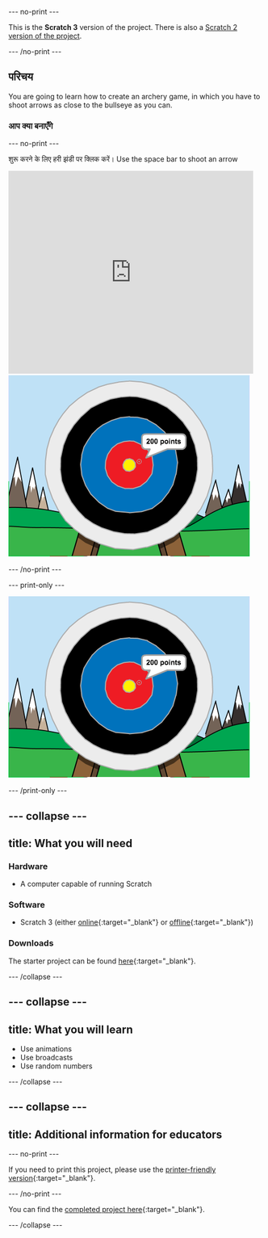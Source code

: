 \--- no-print \---

This is the **Scratch 3** version of the project. There is also a [Scratch 2 version of the project](https://projects.raspberrypi.org/en/projects/archery-scratch2).

\--- /no-print \---

## परिचय

You are going to learn how to create an archery game, in which you have to shoot arrows as close to the bullseye as you can.

### आप क्या बनाएँगे

\--- no-print \---

शुरू करने के लिए हरी झंडी पर क्लिक करें। Use the space bar to shoot an arrow

<div class="scratch-preview">
  <iframe allowtransparency="true" width="485" height="402" src="https://scratch.mit.edu/projects/embed/114760038/?autostart=false" frameborder="0" scrolling="no"></iframe>
  <img src="images/archery-final.png">
</div>

\--- /no-print \---

\--- print-only \---

![पूरा प्रोजैक्ट](images/archery-final.png)

\--- /print-only \---

## \--- collapse \---

## title: What you will need

### Hardware

+ A computer capable of running Scratch

### Software

+ Scratch 3 (either [online](http://rpf.io/scratchon){:target="_blank"} or [offline](http://rpf.io/scratchoff){:target="_blank"})

### Downloads

The starter project can be found [here](http://rpf.io/p/en/archery-go){:target="_blank"}.

\--- /collapse \---

## \--- collapse \---

## title: What you will learn

+ Use animations 
+ Use broadcasts
+ Use random numbers

\--- /collapse \---

## \--- collapse \---

## title: Additional information for educators

\--- no-print \---

If you need to print this project, please use the [printer-friendly version](https://projects.raspberrypi.org/en/projects/archery/print){:target="_blank"}.

\--- /no-print \---

You can find the [completed project here](http://rpf.io/p/en/archery-get){:target="_blank"}.

\--- /collapse \---